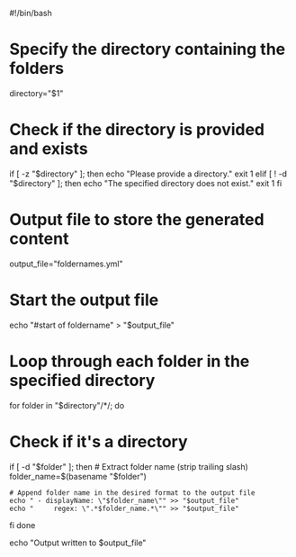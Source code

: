 #!/bin/bash

# Specify the directory containing the folders
directory="$1"

# Check if the directory is provided and exists
if [ -z "$directory" ]; then
  echo "Please provide a directory."
  exit 1
elif [ ! -d "$directory" ]; then
  echo "The specified directory does not exist."
  exit 1
fi

# Output file to store the generated content
output_file="foldernames.yml"

# Start the output file
echo "#start of foldername" > "$output_file"

# Loop through each folder in the specified directory
for folder in "$directory"/*/; do
  # Check if it's a directory
  if [ -d "$folder" ]; then
    # Extract folder name (strip trailing slash)
    folder_name=$(basename "$folder")
    
    # Append folder name in the desired format to the output file
    echo " - displayName: \"$folder_name\"" >> "$output_file"
    echo "     regex: \".*$folder_name.*\"" >> "$output_file"
  fi
done

echo "Output written to $output_file"
